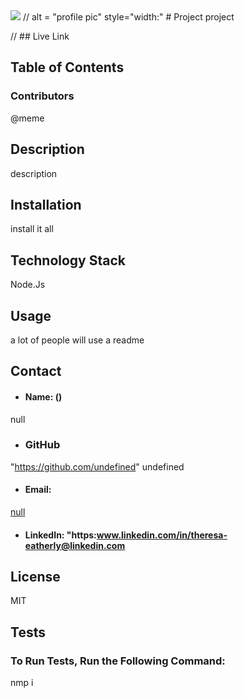 
<img src = "https://avatars2.githubusercontent.com/u/57425164?v=4">
// alt = "profile pic" style="width:"
 # Project
project

// ## Live Link

## Table of Contents

### Contributors
@meme

## Description
description
## Installation
install it all

## Technology Stack
Node.Js
## Usage
a lot of people will use a readme


## Contact
* #### Name:  ()
null
* ### GitHub 
"https://github.com/undefined"
undefined
* #### Email: []()
[null](null)


* #### LinkedIn: "https:www.linkedin.com/in/theresa-eatherly@linkedin.com
## License
MIT

[travis-image]: https://img.shields.io/travis/git-theresa/GenerateRM/master.svg?label=license

## Tests
### To Run Tests, Run the Following Command:
nmp i
